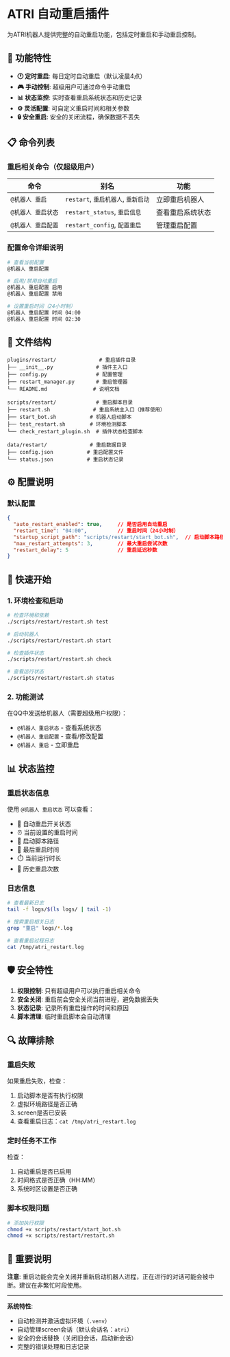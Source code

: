 # ATRI 自动重启插件

为ATRI机器人提供完整的自动重启功能，包括定时重启和手动重启控制。

## 🚀 功能特性

- **🕐 定时重启**: 每日定时自动重启（默认凌晨4点）
- **🎮 手动控制**: 超级用户可通过命令手动重启
- **📊 状态监控**: 实时查看重启系统状态和历史记录
- **⚙️ 灵活配置**: 可自定义重启时间和相关参数
- **🔒 安全重启**: 安全的关闭流程，确保数据不丢失

## 📋 命令列表

### 重启相关命令（仅超级用户）

| 命令 | 别名 | 功能 |
|------|------|------|
| `@机器人 重启` | `restart`, `重启机器人`, `重新启动` | 立即重启机器人 |
| `@机器人 重启状态` | `restart_status`, `重启信息` | 查看重启系统状态 |
| `@机器人 重启配置` | `restart_config`, `配置重启` | 管理重启配置 |

### 配置命令详细说明

```bash
# 查看当前配置
@机器人 重启配置

# 启用/禁用自动重启
@机器人 重启配置 启用
@机器人 重启配置 禁用

# 设置重启时间（24小时制）
@机器人 重启配置 时间 04:00
@机器人 重启配置 时间 02:30
```

## 📁 文件结构

```
plugins/restart/              # 重启插件目录
├── __init__.py              # 插件主入口
├── config.py                # 配置管理
├── restart_manager.py       # 重启管理器
└── README.md               # 说明文档

scripts/restart/             # 重启脚本目录
├── restart.sh              # 重启系统主入口（推荐使用）
├── start_bot.sh           # 机器人启动脚本
├── test_restart.sh        # 环境检测脚本
└── check_restart_plugin.sh  # 插件状态检查脚本

data/restart/              # 重启数据目录
├── config.json           # 重启配置文件
└── status.json           # 重启状态记录
```

## ⚙️ 配置说明

### 默认配置

```json
{
  "auto_restart_enabled": true,     // 是否启用自动重启
  "restart_time": "04:00",          // 重启时间（24小时制）
  "startup_script_path": "scripts/restart/start_bot.sh",  // 启动脚本路径
  "max_restart_attempts": 3,        // 最大重启尝试次数
  "restart_delay": 5                // 重启延迟秒数
}
```

## 🔧 快速开始

### 1. 环境检查和启动

```bash
# 检查环境和依赖
./scripts/restart/restart.sh test

# 启动机器人
./scripts/restart/restart.sh start

# 检查插件状态
./scripts/restart/restart.sh check

# 查看运行状态
./scripts/restart/restart.sh status
```

### 2. 功能测试

在QQ中发送给机器人（需要超级用户权限）：
- `@机器人 重启状态` - 查看系统状态
- `@机器人 重启配置` - 查看/修改配置
- `@机器人 重启` - 立即重启

## 📊 状态监控

### 重启状态信息

使用 `@机器人 重启状态` 可以查看：

- 🔄 自动重启开关状态
- ⏰ 当前设置的重启时间
- 📁 启动脚本路径
- 📅 最后重启时间
- ⏱️ 当前运行时长
- 🔢 历史重启次数

### 日志信息

```bash
# 查看最新日志
tail -f logs/$(ls logs/ | tail -1)

# 搜索重启相关日志
grep "重启" logs/*.log

# 查看重启过程日志
cat /tmp/atri_restart.log
```

## 🛡️ 安全特性

1. **权限控制**: 只有超级用户可以执行重启相关命令
2. **安全关闭**: 重启前会安全关闭当前进程，避免数据丢失
3. **状态记录**: 记录所有重启操作的时间和原因
4. **脚本清理**: 临时重启脚本会自动清理

## 🔍 故障排除

### 重启失败

如果重启失败，检查：

1. 启动脚本是否有执行权限
2. 虚拟环境路径是否正确
3. screen是否已安装
4. 查看重启日志：`cat /tmp/atri_restart.log`

### 定时任务不工作

检查：

1. 自动重启是否已启用
2. 时间格式是否正确（HH:MM）
3. 系统时区设置是否正确

### 脚本权限问题

```bash
# 添加执行权限
chmod +x scripts/restart/start_bot.sh
chmod +x scripts/restart/restart.sh
```

## 📝 重要说明

**注意**: 重启功能会完全关闭并重新启动机器人进程，正在进行的对话可能会被中断。建议在非繁忙时段使用。

---

**系统特性**:
- 自动检测并激活虚拟环境（`.venv`）
- 自动管理screen会话（默认会话名：`atri`）
- 安全的会话替换（关闭旧会话，启动新会话）
- 完整的错误处理和日志记录 